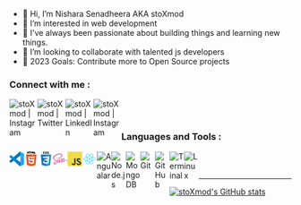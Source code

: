 - 👋 Hi, I’m Nishara Senadheera AKA stoXmod
- 👀 I’m interested in web development
- 🌱 I've always been passionate about building things and learning new things.
- 💞️ I’m looking to collaborate with talented js developers
- 🥅 2023 Goals: Contribute more to Open Source projects

### Connect with me :
[<img align="left" alt="stoXmod | Instagram" width="50px" src="https://img.icons8.com/color/48/000000/facebook-new.png" />][facebook]
[<img align="left" alt="stoXmod | Twitter" width="50px" src="https://img.icons8.com/color/48/000000/twitter.png"/>][twitter]
[<img align="left" alt="stoXmod | LinkedIn" width="50px" src="https://img.icons8.com/fluency/48/000000/linkedin.png" />][linkedin]
[<img align="left" alt="stoXmod | Instagram" width="50px" src="https://img.icons8.com/fluency/48/000000/instagram-new.png" />][instagram]

<br />
<br/>

### Languages and Tools :

[<img align="left" alt="Visual Studio Code" width="26px" src="https://raw.githubusercontent.com/github/explore/80688e429a7d4ef2fca1e82350fe8e3517d3494d/topics/visual-studio-code/visual-studio-code.png" />][webdevplaylist]
[<img align="left" alt="HTML5" width="26px" src="https://raw.githubusercontent.com/github/explore/80688e429a7d4ef2fca1e82350fe8e3517d3494d/topics/html/html.png" />][webdevplaylist]
[<img align="left" alt="CSS3" width="26px" src="https://raw.githubusercontent.com/github/explore/80688e429a7d4ef2fca1e82350fe8e3517d3494d/topics/css/css.png" />][cssplaylist]
[<img align="left" alt="Sass" width="26px" src="https://raw.githubusercontent.com/github/explore/80688e429a7d4ef2fca1e82350fe8e3517d3494d/topics/sass/sass.png" />][cssplaylist]
[<img align="left" alt="JavaScript" width="26px" src="https://raw.githubusercontent.com/github/explore/80688e429a7d4ef2fca1e82350fe8e3517d3494d/topics/javascript/javascript.png" />][jsplaylist]
[<img align="left" alt="React" width="26px" src="https://raw.githubusercontent.com/github/explore/80688e429a7d4ef2fca1e82350fe8e3517d3494d/topics/react/react.png" />][reactplaylist]
[<img align="left" alt="Angualar" width="26px" src="https://img.icons8.com/color/48/000000/angularjs.png" />][webdevplaylist]
[<img align="left" alt="Node.js" width="26px" src="https://img.icons8.com/color/48/000000/nodejs.png" />][webdevplaylist]
[<img align="left" alt="MongoDB" width="26px" src="https://img.icons8.com/color/48/000000/mongodb.png" />][webdevplaylist]
[<img align="left" alt="Git" width="26px" src="https://img.icons8.com/color/48/000000/git.png" />][webdevplaylist]
[<img align="left" alt="GitHub" width="26px" src="https://img.icons8.com/color-glass/48/000000/github.png" />][webdevplaylist]
[<img align="left" alt="Terminal" width="26px" src="https://img.icons8.com/officel/50/000000/console.png" />][webdevplaylist]
[<img align="left" alt="Linux" width="26px" src="https://img.icons8.com/color/48/000000/linux--v1.png" />][webdevplaylist]
<br />
<br />

---

[![stoXmod's GitHub stats](https://github-readme-stats.vercel.app/api?username=stoXmod)](https://github.com/stoXmod/github-readme-stats)

[facebook]: https://www.facebook.com/nishara.senadeera
[website]: #
[course]: #
[twitter]: https://twitter.com/nisharasenadhe2
[youtube]: #
[instagram]: https://www.instagram.com/nish_senadheera/
[linkedin]: https://www.linkedin.com/in/nisharasenadheera-a51771119/
[webdevplaylist]: #
[jsplaylist]: #
[cssplaylist]: #
[reactplaylist]: #
